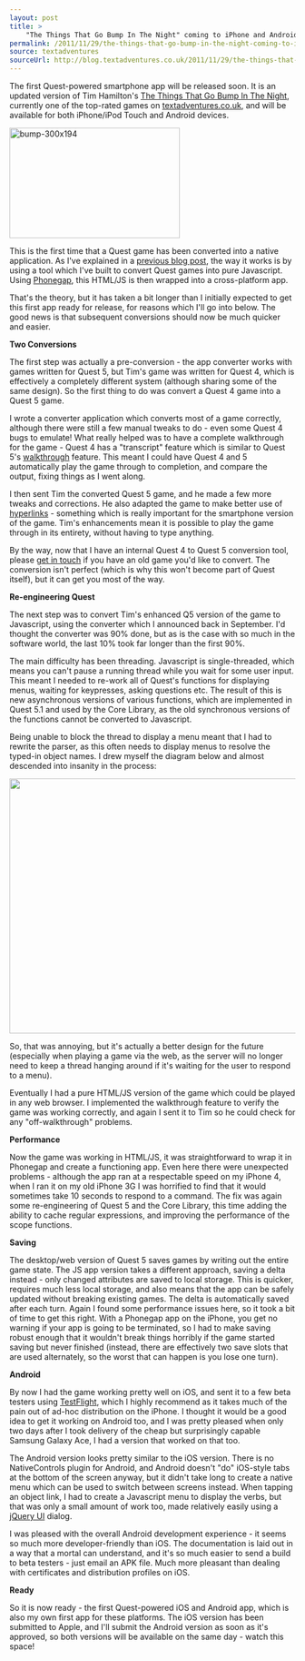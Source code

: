 ```yaml
---
layout: post
title: >
    "The Things That Go Bump In The Night" coming to iPhone and Android
permalink: /2011/11/29/the-things-that-go-bump-in-the-night-coming-to-iphone-and-android/
source: textadventures
sourceUrl: http://blog.textadventures.co.uk/2011/11/29/the-things-that-go-bump-in-the-night-coming-to-iphone-and-android/
---
```

The first Quest-powered smartphone app will be released soon. It is an updated version of Tim Hamilton's <a href="http://www.textadventures.co.uk/review/346/">The Things That Go Bump In The Night</a>, currently one of the top-rated games on <a title="Home" href="http://www.textadventures.co.uk/">textadventures.co.uk</a>, and will be available for both iPhone/iPod Touch and Android devices.

<a href="/images/2011/textadventuresblog.files.wordpress.com-2011-12-bump-300x194.png"><img class="aligncenter size-full wp-image-1988" alt="bump-300x194" src="/images/2011/textadventuresblog.files.wordpress.com-2011-12-bump-300x194.png" width="300" height="194" /></a>

This is the first time that a Quest game has been converted into a native application. As I've explained in a <a title="Using Quest to create text adventures for iPhone, iPad, Android" href="/2011/09/30/using-quest-to-create-text-adventures-for-iphone-ipad-android/">previous blog post</a>, the way it works is by using a tool which I've built to convert Quest games into pure Javascript. Using <a href="http://www.phonegap.com">Phonegap</a>, this HTML/JS is then wrapped into a cross-platform app.

That's the theory, but it has taken a bit longer than I initially expected to get this first app ready for release, for reasons which I'll go into below. The good news is that subsequent conversions should now be much quicker and easier.

<strong>Two Conversions</strong>

The first step was actually a pre-conversion - the app converter works with games written for Quest 5, but Tim's game was written for Quest 4, which is effectively a completely different system (although sharing some of the same design). So the first thing to do was convert a Quest 4 game into a Quest 5 game.

I wrote a converter application which converts most of a game correctly, although there were still a few manual tweaks to do - even some Quest 4 bugs to emulate! What really helped was to have a complete walkthrough for the game - Quest 4 has a "transcript" feature which is similar to Quest 5's <a href="http://quest5.net/wiki/Using_walkthroughs">walkthrough</a> feature. This meant I could have Quest 4 and 5 automatically play the game through to completion, and compare the output, fixing things as I went along.

I then sent Tim the converted Quest 5 game, and he made a few more tweaks and corrections. He also adapted the game to make better use of <a title="Eliminating “Guess the Verb”" href="/2011/07/11/eliminating-guess-the-verb/">hyperlinks</a> - something which is really important for the smartphone version of the game. Tim's enhancements mean it is possible to play the game through in its entirety, without having to type anything.

By the way, now that I have an internal Quest 4 to Quest 5 conversion tool, please <a title="Contact us" href="http://www.textadventures.co.uk/help/contact-us/">get in touch</a> if you have an old game you'd like to convert. The conversion isn't perfect (which is why this won't become part of Quest itself), but it can get you most of the way.

<strong>Re-engineering Quest</strong>

The next step was to convert Tim's enhanced Q5 version of the game to Javascript, using the converter which I announced back in September. I'd thought the converter was 90% done, but as is the case with so much in the software world, the last 10% took far longer than the first 90%.

The main difficulty has been threading. Javascript is single-threaded, which means you can't pause a running thread while you wait for some user input. This meant I needed to re-work all of Quest's functions for displaying menus, waiting for keypresses, asking questions etc. The result of this is new asynchronous versions of various functions, which are implemented in Quest 5.1 and used by the Core Library, as the old synchronous versions of the functions cannot be converted to Javascript.

Being unable to block the thread to display a menu meant that I had to rewrite the parser, as this often needs to display menus to resolve the typed-in object names. I drew myself the diagram below and almost descended into insanity in the process:

<a href="/images/2011/textadventuresblog.files.wordpress.com-2011-11-photo.jpg"><img class="aligncenter size-full wp-image-986" title="Parser diagram" alt="" src="/images/2011/textadventuresblog.files.wordpress.com-2011-11-photo.jpg" width="600" height="448" /></a>

So, that was annoying, but it's actually a better design for the future (especially when playing a game via the web, as the server will no longer need to keep a thread hanging around if it's waiting for the user to respond to a menu).

Eventually I had a pure HTML/JS version of the game which could be played in any web browser. I implemented the walkthrough feature to verify the game was working correctly, and again I sent it to Tim so he could check for any "off-walkthrough" problems.

<strong>Performance</strong>

Now the game was working in HTML/JS, it was straightforward to wrap it in Phonegap and create a functioning app. Even here there were unexpected problems - although the app ran at a respectable speed on my iPhone 4, when I ran it on my old iPhone 3G I was horrified to find that it would sometimes take 10 seconds to respond to a command. The fix was again some re-engineering of Quest 5 and the Core Library, this time adding the ability to cache regular expressions, and improving the performance of the scope functions.

<strong>Saving</strong>

The desktop/web version of Quest 5 saves games by writing out the entire game state. The JS app version takes a different approach, saving a delta instead - only changed attributes are saved to local storage. This is quicker, requires much less local storage, and also means that the app can be safely updated without breaking existing games. The delta is automatically saved after each turn. Again I found some performance issues here, so it took a bit of time to get this right. With a Phonegap app on the iPhone, you get no warning if your app is going to be terminated, so I had to make saving robust enough that it wouldn't break things horribly if the game started saving but never finished (instead, there are effectively two save slots that are used alternately, so the worst that can happen is you lose one turn).

<strong>Android</strong>

By now I had the game working pretty well on iOS, and sent it to a few beta testers using <a href="http://testflightapp.com">TestFlight</a>, which I highly recommend as it takes much of the pain out of ad-hoc distribution on the iPhone. I thought it would be a good idea to get it working on Android too, and I was pretty pleased when only two days after I took delivery of the cheap but surprisingly capable Samsung Galaxy Ace, I had a version that worked on that too.

The Android version looks pretty similar to the iOS version. There is no NativeControls plugin for Android, and Android doesn't "do" iOS-style tabs at the bottom of the screen anyway, but it didn't take long to create a native menu which can be used to switch between screens instead. When tapping an object link, I had to create a Javascript menu to display the verbs, but that was only a small amount of work too, made relatively easily using a <a href="http://jqueryui.com/">jQuery UI</a> dialog.

I was pleased with the overall Android development experience - it seems so much more developer-friendly than iOS. The documentation is laid out in a way that a mortal can understand, and it's so much easier to send a build to beta testers - just email an APK file. Much more pleasant than dealing with certificates and distribution profiles on iOS.

<strong>Ready</strong>

So it is now ready - the first Quest-powered iOS and Android app, which is also my own first app for these platforms. The iOS version has been submitted to Apple, and I'll submit the Android version as soon as it's approved, so both versions will be available on the same day - watch this space!
